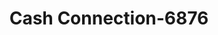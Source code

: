 ---
f_zip-code: 97132
f_state-code: OR
title: Cash Connection-6876
f_phone: 503-554-1282
f_city-only: Newberg
f_address: 2515 Portland Rd Ste 200 Newberg
f_location-unique-id: '6876'
slug: cash-connection-6876
updated-on: '2024-05-30T13:46:58.046Z'
created-on: '2024-05-30T13:36:59.803Z'
published-on: '2024-05-30T13:54:32.469Z'
f_city-state: cms/city/newberg-or.md
f_company: cms/company/cash-connection.md
f_state: cms/state/oregon.md
layout: '[payday-loan].html'
tags: payday-loan
---